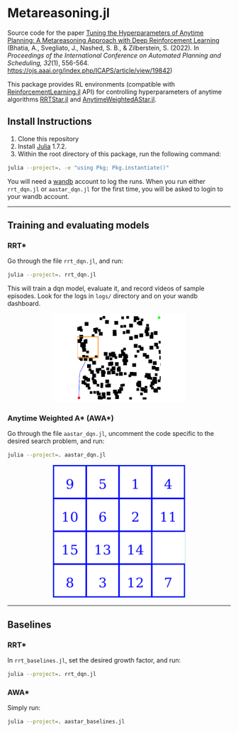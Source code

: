 # Metareasoning.jl

Source code for the paper [Tuning the Hyperparameters of Anytime Planning: A Metareasoning Approach with Deep Reinforcement Learning](https://abhinavbhatia.me/publication/BSNZicaps22)
(Bhatia, A., Svegliato, J., Nashed, S. B., & Zilberstein, S. (2022). In _Proceedings of the International Conference on Automated Planning and Scheduling, 32_(1), 556-564. https://ojs.aaai.org/index.php/ICAPS/article/view/19842)


This package provides RL environments (compatible with [ReinforcementLearning.jl](https://github.com/JuliaReinforcementLearning/ReinforcementLearning.jl) API) for controlling hyperparameters of anytime algorithms [RRTStar.jl](https://github.com/bhatiaabhinav/RRTStar.jl) and [AnytimeWeightedAStar.jl](https://github.com/bhatiaabhinav/AnytimeWeightedAStar.jl).

## Install Instructions

1. Clone this repository
2. Install [Julia](https://julialang.org/) 1.7.2.
3. Within the root directory of this package, run the following command:
```bash
julia --project=. -e "using Pkg; Pkg.instantiate()"
```

You will need a [wandb](https://wandb.ai/site) account to log the runs. When you run either `rrt_dqn.jl` or `aastar_dqn.jl` for the first time, you will be asked to login to your wandb account.

---------------------------------------------------------

## Training and evaluating models

### RRT*

Go through the file `rrt_dqn.jl`, and run:

```bash
julia --project=. rrt_dqn.jl
```

This will train a dqn model, evaluate it, and record videos of sample episodes. Look for the logs in `logs/` directory and on your wandb dashboard.

<center><img src="https://github.com/bhatiaabhinav/Metareasoning.jl/blob/main/rrt_example.gif" width="300"/></center>


### Anytime Weighted A* (AWA*)

Go through the file `aastar_dqn.jl`, uncomment the code specific to the desired search problem, and run:

```bash
julia --project=. aastar_dqn.jl
```

<center><img src="https://github.com/bhatiaabhinav/Metareasoning.jl/blob/main/sp_example.gif" width="300"/></center>


----------------------------------------------

## Baselines

### RRT* 

In `rrt_baselines.jl`, set the desired growth factor, and run:

```bash
julia --project=. rrt_dqn.jl
```

### AWA*

Simply run:
```bash
julia --project=. aastar_baselines.jl
```
